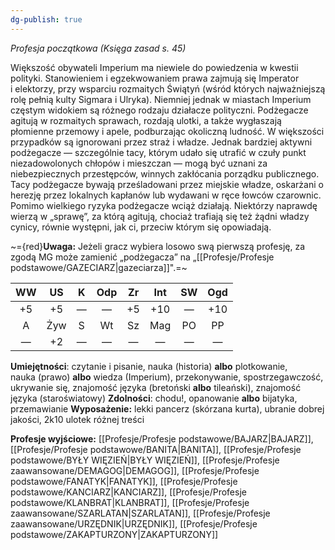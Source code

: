 ```yaml
---
dg-publish: true
---
```

*Profesja początkowa (Księga zasad s. 45)*

Większość obywateli Imperium ma niewiele do powiedzenia w kwestii polityki. Stanowieniem i egzekwowaniem prawa zajmują się Imperator i elektorzy, przy wsparciu rozmaitych Świątyń (wśród których najważniejszą rolę pełnią kulty Sigmara i Ulryka). Niemniej jednak w miastach Imperium częstym widokiem są różnego rodzaju działacze polityczni. Podżegacze agitują w rozmaitych sprawach, rozdają ulotki, a także wygłaszają płomienne przemowy i apele, podburzając okoliczną ludność. W większości przypadków są ignorowani przez straż i władze. Jednak bardziej aktywni podżegacze — szczególnie tacy, którym udało się utrafić w czuły punkt niezadowolonych chłopów i mieszczan — mogą być uznani za niebezpiecznych przestępców, winnych zakłócania porządku publicznego. Tacy podżegacze bywają prześladowani przez miejskie władze, oskarżani o herezję przez lokalnych kapłanów lub wydawani w ręce łowców czarownic. Pomimo wielkiego ryzyka podżegacze wciąż działają. Niektórzy naprawdę wierzą w „sprawę”, za którą agitują, chociaż trafiają się też żądni władzy cynicy, równie występni, jak ci, przeciw którym się opowiadają.

~={red}**Uwaga:** Jeżeli gracz wybiera losowo swą pierwszą profesję, za zgodą MG może zamienić „podżegacza” na „[[Profesje/Profesje podstawowe/GAZECIARZ\|gazeciarza]]".=~

| WW  | US  |  K  | Odp | Zr  | Int | SW  | Ogd |
|:---:|:---:|:---:|:---:|:---:|:---:|:---:|:---:|
| +5  | +5  |  —  |  —  | +5  | +10 |  —  | +10 |
|  A  | Żyw |  S  | Wt  | Sz  | Mag | PO  | PP  |
|  —  | +2  |  —  |  —  |  —  |  —  |  —  |  —  |
**Umiejętności**: czytanie i pisanie, nauka (historia) **albo** plotkowanie, nauka (prawo) **albo** wiedza (Imperium), przekonywanie, spostrzegawczość, ukrywanie się, znajomość języka (bretoński **albo** tileański), znajomość języka (staroświatowy)
**Zdolności**: chodu!, opanowanie **albo** bijatyka, przemawianie
**Wyposażenie:** lekki pancerz (skórzana kurta), ubranie dobrej jakości, 2k10 ulotek różnej treści

**Profesje wyjściowe:** [[Profesje/Profesje podstawowe/BAJARZ\|BAJARZ]], [[Profesje/Profesje podstawowe/BANITA\|BANITA]], [[Profesje/Profesje podstawowe/BYŁY WIĘZIEŃ\|BYŁY WIĘZIEŃ]], [[Profesje/Profesje zaawansowane/DEMAGOG\|DEMAGOG]], [[Profesje/Profesje podstawowe/FANATYK\|FANATYK]], [[Profesje/Profesje podstawowe/KANCIARZ\|KANCIARZ]], [[Profesje/Profesje podstawowe/KLANBRAT\|KLANBRAT]], [[Profesje/Profesje zaawansowane/SZARLATAN\|SZARLATAN]], [[Profesje/Profesje zaawansowane/URZĘDNIK\|URZĘDNIK]], [[Profesje/Profesje podstawowe/ZAKAPTURZONY\|ZAKAPTURZONY]]
